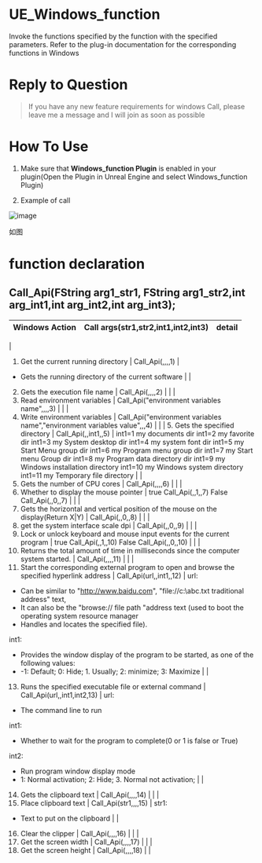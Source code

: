 # UE_Windows_function

Invoke the functions specified by the function with the specified parameters. Refer to the plug-in documentation for the corresponding functions in Windows


# Reply to Question

> If you have any new feature requirements for windows Call, please leave me a message and I will join as soon as possible

# How To Use
1. Make sure that **Windows_function Plugin** is enabled in your plugin(Open the Plugin in Unreal Engine and select Windows_function Plugin)

2. Example of call

![image](https://user-images.githubusercontent.com/56686900/222879197-0df6e22e-8e1a-4da9-b2f4-d807b47ecdb3.png)


如图

# function declaration
## Call_Api(FString arg1_str1, FString arg1_str2,int arg_int1,int arg_int2,int arg_int3);




| Windows Action | Call args(str1,str2,int1,int2,int3) | detail |
| --- | --- | --- |
| 
1. Get the current running directory 
 | Call_Api(,,,,1) | 
- Gets the running directory of the current software
 |
| 
2. Gets the execution file name 
 | Call_Api(,,,,2) | 
 |
| 
3. Read environment variables
 |  Call_Api("environment variables name",,,,3) | 
 |
| 
4. Write environment variables
 |  Call_Api("environment variables name","environment variables value",,,4) | 
 |
|  5.  Gets the specified directory | Call_Api(,,int1,,5) | int1=1 my documents dir
int1=2 my favorite dir
int1=3 my System desktop dir
int1=4 my system font dir
int1=5 my Start Menu group dir
int1=6 my Program menu group dir
int1=7 my Start menu Group dir
int1=8 my Program data directory dir
int1=9 my Windows installation directory
int1=10 my Windows system directory
int1=11 my Temporary file directory |
| 
6. Gets the number of CPU cores
 |  Call_Api(,,,,6) |  |
| 
7. Whether to display the mouse pointer
 |  true Call_Api(,,1,,7) 
False Call_Api(,,0,,7) |  |
| 
8. Gets the horizontal and vertical position of the mouse on the display(Return X&#124;Y) 
 | Call_Api(,,0,,8) |  |
| 
9. get the system interface scale dpi
 |  Call_Api(,,0,,9) |  |
| 
10. Lock or unlock keyboard and mouse input events for the current program
 |  true Call_Api(,,1,,10) 
False Call_Api(,,0,,10) |  |
| 
11. Returns the total amount of time in milliseconds since the computer system started.
 |  Call_Api(,,,,11) 
 |  |
| 
12. Start the corresponding external program to open and browse the specified hyperlink address
 |  Call_Api(url,,int1,,12)  | url:
- Can be similar to "http://www.baidu.com", "file://c:\\abc.txt traditional address" text, 
- It can also be the "browse:// file path "address text (used to boot the operating system resource manager 
- Handles and locates the specified file).

int1:
- Provides the window display of the program to be started, as one of the following values: 
- -1: Default; 0: Hide; 1. Usually; 2: minimize; 3: Maximize
 |
| 
13. Runs the specified executable file or external command
 |  Call_Api(url,,int1,int2,13)  | url:
- The command line to run

int1:
- Whether to wait for the program to complete(0 or 1  is false or True)

int2:
- Run program window display mode
- 1: Normal activation; 2: Hide; 3. Normal not activation;
 |
| 
14. Gets the clipboard text
 | Call_Api(,,,,14)  |  |
| 
15. Place clipboard text
 | Call_Api(str1,,,,15)  | str1: 
- Text to put on the clipboard
 |
| 
16. Clear the clipper
 | Call_Api(,,,,16)  |  |
| 
17. Get the screen width
 | Call_Api(,,,,17)  |  |
| 
18. Get the screen height
 | Call_Api(,,,,18)  |  |

